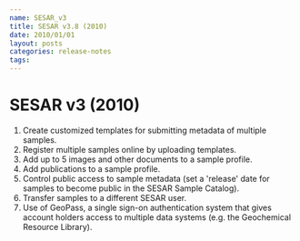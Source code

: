```yaml
---
name: SESAR_v3
title: SESAR v3.8 (2010)
date: 2010/01/01
layout: posts
categories: release-notes
tags: 
---
```


# SESAR v3 (2010)
1. Create customized templates for submitting metadata of multiple samples.
2. Register multiple samples online by uploading templates.
3. Add up to 5 images and other documents to a sample profile.
4. Add publications to a sample profile.
5. Control public access to sample metadata (set a 'release' date for samples to become public in the SESAR Sample Catalog).
6. Transfer samples to a different SESAR user.
7. Use of GeoPass, a single sign-on authentication system that gives account holders access to multiple data systems (e.g. the Geochemical Resource Library).
